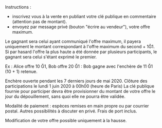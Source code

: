 Instructions :
- inscrivez vous à la vente en publiant votre clé publique en commentaire (attention pas de montant).
- envoyez par message privé (bouton "écrire au vendeur"), votre offre maximum.

Le gagnant sera celui ayant communiqué l'offre maximum, il payera uniquement le montant correspondant à l'offre maximum du second + 1Ğ1. Si par hasard l'offre la plus haute a été donnée par plusieurs participants, le gagnant sera celui s'étant exprimé le premier.

Ex : Alice offre 10 Ğ1, Bob offre 20 Ğ1 : Bob gagne avec l'enchère de 11 Ğ1 (10 + 1) retenue.

Enchère ouverte pendant les 7 derniers jours de mai 2020.
Clôture des participations le lundi 1 juin 2020 à 00h00 (heure de Paris)
La clé publique fournie pour participer devra être provisionner du montant de votre offre le jour du dépouillement, sans quoi elle ne pourra être validée.

Modalité de paiement : espèces remises en main propre ou par courrier postal.
Autres possibilités à discuter en privé. Frais de port inclus.

Modification de votre offre possible uniquement à la hausse.
